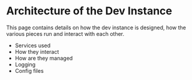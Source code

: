 # Architecture of the Dev Instance

This page contains details on how the dev instance is designed, how the various pieces run and interact with each other.

* Services used
* How they interact
* How are they managed
* Logging
* Config files